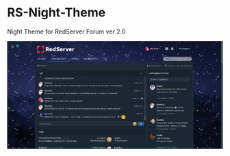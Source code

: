 # RS-Night-Theme
Night Theme for RedServer Forum ver 2.0


![img](https://github.com/MoriDanWork/RS-Night-Theme/blob/main/Preview%20image.png)
